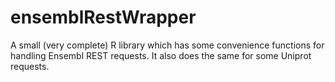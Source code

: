 # ensemblRestWrapper

A small (very complete) R library which has some convenience functions for handling Ensembl REST requests. It also does the same for some Uniprot requests.


